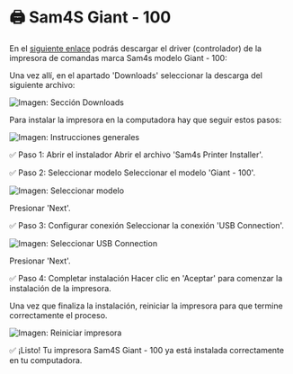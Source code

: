 # 🖨️ Sam4S Giant - 100

En el [siguiente enlace](http://www.sam4s.com/eng/asp/products_detail.asp?seq=41) podrás descargar el driver (controlador) de la impresora de comandas marca Sam4s modelo Giant - 100:

Una vez allí, en el apartado 'Downloads' seleccionar la descarga del siguiente archivo:

![Imagen: Sección Downloads](images/sam4s/1-web.webp)

Para instalar la impresora en la computadora hay que seguir estos pasos:

![Imagen: Instrucciones generales](images/sam4s/2-home-instalador.webp)

✅ Paso 1: Abrir el instalador
Abrir el archivo 'Sam4s Printer Installer'.

✅ Paso 2: Seleccionar modelo
Seleccionar el modelo 'Giant - 100'.

![Imagen: Seleccionar modelo](images/sam4s/3-conector.webp)

Presionar 'Next'.

✅ Paso 3: Configurar conexión
Seleccionar la conexión 'USB Connection'.

![Imagen: Seleccionar USB Connection](images/sam4s/4-alert.webp)

Presionar 'Next'.

✅ Paso 4: Completar instalación
Hacer clic en 'Aceptar' para comenzar la instalación de la impresora.

Una vez que finaliza la instalación, reiniciar la impresora para que termine correctamente el proceso.

![Imagen: Reiniciar impresora](images/sam4s/5-finish.webp)

✅ ¡Listo!
Tu impresora Sam4S Giant - 100 ya está instalada correctamente en tu computadora.
